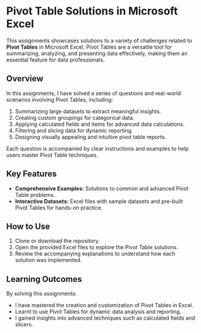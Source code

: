 # Pivot Table Solutions in Microsoft Excel

This assignments showcases solutions to a variety of challenges related to **Pivot Tables** in Microsoft Excel. Pivot Tables are a versatile tool for summarizing, analyzing, and presenting data effectively, making them an essential feature for data professionals.

## Overview

In this assignments, I have solved a series of questions and real-world scenarios involving Pivot Tables, including:

1. Summarizing large datasets to extract meaningful insights.
2. Creating custom groupings for categorical data.
3. Applying calculated fields and items for advanced data calculations.
4. Filtering and slicing data for dynamic reporting.
5. Designing visually appealing and intuitive pivot table reports.

Each question is accompanied by clear instructions and examples to help users master Pivot Table techniques.

## Key Features

- **Comprehensive Examples:** Solutions to common and advanced Pivot Table problems.
- **Interactive Datasets:** Excel files with sample datasets and pre-built Pivot Tables for hands-on practice.

## How to Use

1. Clone or download the repository.
2. Open the provided Excel files to explore the Pivot Table solutions.
3. Review the accompanying explanations to understand how each solution was implemented.

## Learning Outcomes

By solving this assignments:

- I have mastered the creation and customization of Pivot Tables in Excel.
- Learnt to use Pivot Tables for dynamic data analysis and reporting.
- I gained insights into advanced techniques such as calculated fields and slicers.

